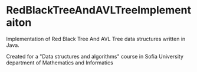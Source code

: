 # RedBlackTreeAndAVLTreeImplementaiton 

Implementation of Red Black Tree And AVL Tree data structures written in Java. 

Created for a "Data structures and algorithms" course in Sofia University department of Mathematics and Informatics
